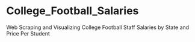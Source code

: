 # College_Football_Salaries
Web Scraping and Visualizing College Football Staff Salaries by State and Price Per Student
